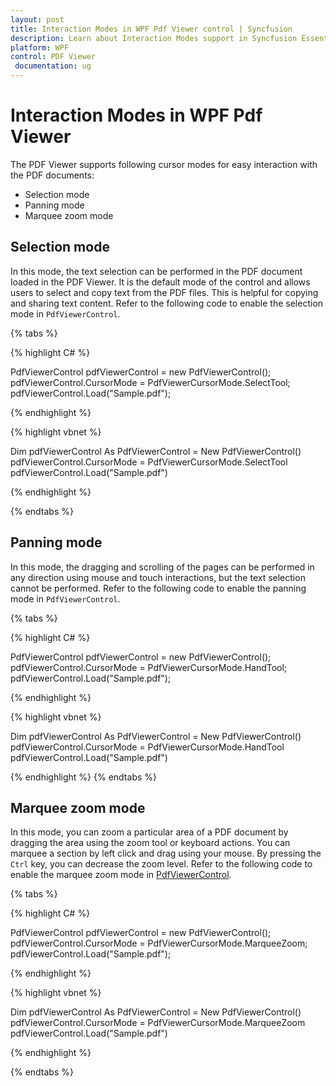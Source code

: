 ```yaml
---
layout: post
title: Interaction Modes in WPF Pdf Viewer control | Syncfusion
description: Learn about Interaction Modes support in Syncfusion Essential Studio WPF Pdf Viewer control, its elements and more.
platform: WPF
control: PDF Viewer
 documentation: ug
---
```


# Interaction Modes in WPF Pdf Viewer

The PDF Viewer supports following cursor modes for easy interaction with the PDF documents: 

* Selection mode 
* Panning mode
* Marquee zoom mode

## Selection mode

In this mode, the text selection can be performed in the PDF document loaded in the PDF Viewer. It is the default mode of the control and allows users to select and copy text from the PDF files. This is helpful for copying and sharing text content. Refer to the following code to enable the selection mode in `PdfViewerControl`.

{% tabs %}

{% highlight C# %}

PdfViewerControl pdfViewerControl = new PdfViewerControl(); 
pdfViewerControl.CursorMode = PdfViewerCursorMode.SelectTool;
pdfViewerControl.Load("Sample.pdf");

{% endhighlight %}

{% highlight vbnet %}

Dim pdfViewerControl As PdfViewerControl = New PdfViewerControl()
pdfViewerControl.CursorMode = PdfViewerCursorMode.SelectTool
pdfViewerControl.Load("Sample.pdf")

{% endhighlight %}

{% endtabs %}


## Panning mode

In this mode, the dragging and scrolling of the pages can be performed in any direction using mouse and touch interactions, but the text selection cannot be performed. Refer to the following code to enable the panning mode in `PdfViewerControl`.

{% tabs %}

{% highlight C# %}

PdfViewerControl pdfViewerControl = new PdfViewerControl();
pdfViewerControl.CursorMode = PdfViewerCursorMode.HandTool;
pdfViewerControl.Load("Sample.pdf");

{% endhighlight %}

{% highlight vbnet %}

Dim pdfViewerControl As PdfViewerControl = New PdfViewerControl()
pdfViewerControl.CursorMode = PdfViewerCursorMode.HandTool
pdfViewerControl.Load("Sample.pdf")

{% endhighlight %}
{% endtabs %}

## Marquee zoom mode

In this mode, you can zoom a particular area of a PDF document by dragging the area using the zoom tool or keyboard actions. You can marquee a section by left click and drag using your mouse. By pressing the `Ctrl` key, you can decrease the zoom level. Refer to the following code to enable the marquee zoom mode in [PdfViewerControl](https://help.syncfusion.com/cr/wpf/Syncfusion.Windows.PdfViewer.PdfViewerControl.html).

{% tabs %}

{% highlight C# %}

PdfViewerControl pdfViewerControl = new PdfViewerControl();
pdfViewerControl.CursorMode = PdfViewerCursorMode.MarqueeZoom;
pdfViewerControl.Load("Sample.pdf");

{% endhighlight %}

{% highlight vbnet %}

Dim pdfViewerControl As PdfViewerControl = New PdfViewerControl()
pdfViewerControl.CursorMode = PdfViewerCursorMode.MarqueeZoom
pdfViewerControl.Load("Sample.pdf")

{% endhighlight %}

{% endtabs %}
